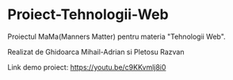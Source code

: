 # Proiect-Tehnologii-Web
Proiectul MaMa(Manners Matter) pentru materia "Tehnologii Web".

Realizat de Ghidoarca Mihail-Adrian si Pletosu Razvan

Link demo proiect: https://youtu.be/c9KKvmlj8i0

